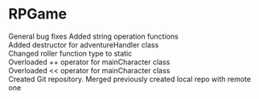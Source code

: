# RPGame
General bug fixes
Added string operation functions<br />
Added destructor for adventureHandler class<br />
Changed roller function type to static<br />
Overloaded ++ operator for mainCharacter class<br />
Overloaded << operator for mainCharacter class<br />
Created Git repository. Merged previously created local repo with remote one<br />
